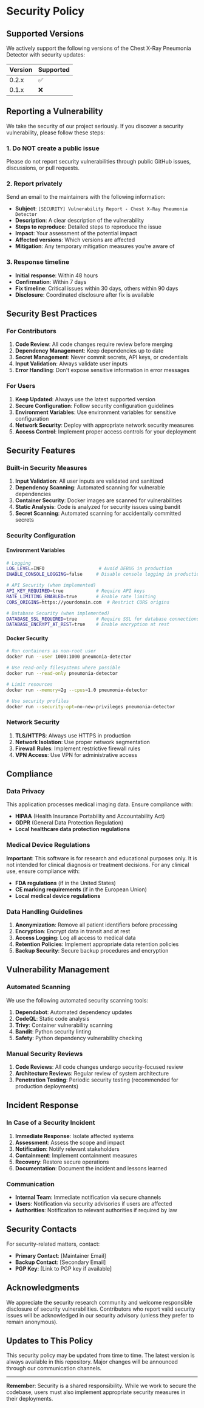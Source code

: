 # Security Policy

## Supported Versions

We actively support the following versions of the Chest X-Ray Pneumonia Detector with security updates:

| Version | Supported          |
| ------- | ------------------ |
| 0.2.x   | :white_check_mark: |
| 0.1.x   | :x:                |

## Reporting a Vulnerability

We take the security of our project seriously. If you discover a security vulnerability, please follow these steps:

### 1. Do NOT create a public issue

Please do not report security vulnerabilities through public GitHub issues, discussions, or pull requests.

### 2. Report privately

Send an email to the maintainers with the following information:

- **Subject**: `[SECURITY] Vulnerability Report - Chest X-Ray Pneumonia Detector`
- **Description**: A clear description of the vulnerability
- **Steps to reproduce**: Detailed steps to reproduce the issue
- **Impact**: Your assessment of the potential impact
- **Affected versions**: Which versions are affected
- **Mitigation**: Any temporary mitigation measures you're aware of

### 3. Response timeline

- **Initial response**: Within 48 hours
- **Confirmation**: Within 7 days
- **Fix timeline**: Critical issues within 30 days, others within 90 days
- **Disclosure**: Coordinated disclosure after fix is available

## Security Best Practices

### For Contributors

1. **Code Review**: All code changes require review before merging
2. **Dependency Management**: Keep dependencies up to date
3. **Secret Management**: Never commit secrets, API keys, or credentials
4. **Input Validation**: Always validate user inputs
5. **Error Handling**: Don't expose sensitive information in error messages

### For Users

1. **Keep Updated**: Always use the latest supported version
2. **Secure Configuration**: Follow security configuration guidelines
3. **Environment Variables**: Use environment variables for sensitive configuration
4. **Network Security**: Deploy with appropriate network security measures
5. **Access Control**: Implement proper access controls for your deployment

## Security Features

### Built-in Security Measures

1. **Input Validation**: All user inputs are validated and sanitized
2. **Dependency Scanning**: Automated scanning for vulnerable dependencies
3. **Container Security**: Docker images are scanned for vulnerabilities
4. **Static Analysis**: Code is analyzed for security issues using bandit
5. **Secret Scanning**: Automated scanning for accidentally committed secrets

### Security Configuration

#### Environment Variables

```bash
# Logging
LOG_LEVEL=INFO                    # Avoid DEBUG in production
ENABLE_CONSOLE_LOGGING=false     # Disable console logging in production

# API Security (when implemented)
API_KEY_REQUIRED=true            # Require API keys
RATE_LIMITING_ENABLED=true       # Enable rate limiting
CORS_ORIGINS=https://yourdomain.com  # Restrict CORS origins

# Database Security (when implemented)
DATABASE_SSL_REQUIRED=true       # Require SSL for database connections
DATABASE_ENCRYPT_AT_REST=true    # Enable encryption at rest
```

#### Docker Security

```bash
# Run containers as non-root user
docker run --user 1000:1000 pneumonia-detector

# Use read-only filesystems where possible
docker run --read-only pneumonia-detector

# Limit resources
docker run --memory=2g --cpus=1.0 pneumonia-detector

# Use security profiles
docker run --security-opt=no-new-privileges pneumonia-detector
```

### Network Security

1. **TLS/HTTPS**: Always use HTTPS in production
2. **Network Isolation**: Use proper network segmentation
3. **Firewall Rules**: Implement restrictive firewall rules
4. **VPN Access**: Use VPN for administrative access

## Compliance

### Data Privacy

This application processes medical imaging data. Ensure compliance with:

- **HIPAA** (Health Insurance Portability and Accountability Act)
- **GDPR** (General Data Protection Regulation)
- **Local healthcare data protection regulations**

### Medical Device Regulations

**Important**: This software is for research and educational purposes only. It is not intended for clinical diagnosis or treatment decisions. For any clinical use, ensure compliance with:

- **FDA regulations** (if in the United States)
- **CE marking requirements** (if in the European Union)
- **Local medical device regulations**

### Data Handling Guidelines

1. **Anonymization**: Remove all patient identifiers before processing
2. **Encryption**: Encrypt data in transit and at rest
3. **Access Logging**: Log all access to medical data
4. **Retention Policies**: Implement appropriate data retention policies
5. **Backup Security**: Secure backup procedures and encryption

## Vulnerability Management

### Automated Scanning

We use the following automated security scanning tools:

1. **Dependabot**: Automated dependency updates
2. **CodeQL**: Static code analysis
3. **Trivy**: Container vulnerability scanning
4. **Bandit**: Python security linting
5. **Safety**: Python dependency vulnerability checking

### Manual Security Reviews

1. **Code Reviews**: All code changes undergo security-focused review
2. **Architecture Reviews**: Regular review of system architecture
3. **Penetration Testing**: Periodic security testing (recommended for production deployments)

## Incident Response

### In Case of a Security Incident

1. **Immediate Response**: Isolate affected systems
2. **Assessment**: Assess the scope and impact
3. **Notification**: Notify relevant stakeholders
4. **Containment**: Implement containment measures
5. **Recovery**: Restore secure operations
6. **Documentation**: Document the incident and lessons learned

### Communication

- **Internal Team**: Immediate notification via secure channels
- **Users**: Notification via security advisories if users are affected
- **Authorities**: Notification to relevant authorities if required by law

## Security Contacts

For security-related matters, contact:

- **Primary Contact**: [Maintainer Email]
- **Backup Contact**: [Secondary Email]
- **PGP Key**: [Link to PGP key if available]

## Acknowledgments

We appreciate the security research community and welcome responsible disclosure of security vulnerabilities. Contributors who report valid security issues will be acknowledged in our security advisory (unless they prefer to remain anonymous).

## Updates to This Policy

This security policy may be updated from time to time. The latest version is always available in this repository. Major changes will be announced through our communication channels.

---

**Remember**: Security is a shared responsibility. While we work to secure the codebase, users must also implement appropriate security measures in their deployments.